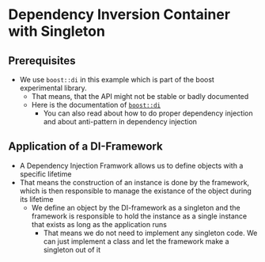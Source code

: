# Dependency Inversion Container with Singleton

## Prerequisites
+ We use `boost::di` in this example which is part of the boost experimental library.
    - That means, that the API might not be stable or badly documented
    - Here is the documentation of [`boost::di`](https://boost-ext.github.io/di/index.html)
        * You can also read about how to do proper dependency injection and about anti-pattern in dependency injection

## Application of a DI-Framework
+ A Dependency Injection Framwork allows us to define objects with a specific lifetime
+ That means the construction of an instance is done by the framework, which is then responsible to manage the existance of the object during its lifetime
    - We define an object by the DI-framework as a singleton and the framework is responsible to hold the instance as a single instance that exists as long as the application runs
        * That means we do not need to implement any singleton code. We can just implement a class and let the framework make a singleton out of it